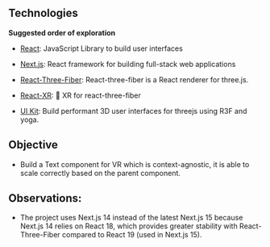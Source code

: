 ## Technologies

**Suggested order of exploration**

- [React](https://react.dev/learn): JavaScript Library to build user interfaces

- [Next.js](https://nextjs.org/docs): React framework for building full-stack web applications

- [React-Three-Fiber](https://r3f.docs.pmnd.rs/getting-started/introduction): React-three-fiber is a React renderer for three.js.

- [React-XR](https://pmndrs.github.io/xr/docs/getting-started/introduction): 🤳 XR for react-three-fiber

- [UI Kit](https://pmndrs.github.io/uikit/docs/getting-started/introduction): Build performant 3D user interfaces for threejs using R3F and yoga.

## Objective

- Build a Text component for VR which is context-agnostic, it is able to scale correctly based on the parent component.

## Observations:

- The project uses Next.js 14 instead of the latest Next.js 15 because Next.js 14 relies on React 18, which provides greater stability with React-Three-Fiber compared to React 19 (used in Next.js 15).
